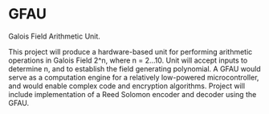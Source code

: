 # GFAU

Galois Field Arithmetic Unit.<br>

This project will produce a hardware-based unit for performing arithmetic operations in Galois Field 2^n, where n = 2…10. Unit will accept inputs to determine n, and to establish the field generating polynomial. A GFAU would serve as a computation engine for a relatively low-powered microcontroller, and would enable complex code and encryption algorithms. Project will include implementation of a Reed Solomon encoder and decoder using the GFAU.
